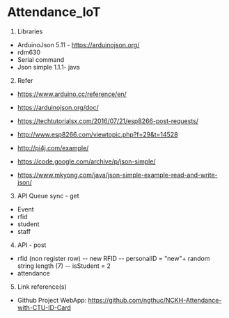 # Attendance_IoT

1. Libraries 
- ArduinoJson 5.11 - https://arduinojson.org/
- rdm630
- Serial command
- Json simple 1.1.1- java
  
2. Refer
- https://www.arduino.cc/reference/en/
- https://arduinojson.org/doc/
- https://techtutorialsx.com/2016/07/21/esp8266-post-requests/
- http://www.esp8266.com/viewtopic.php?f=29&t=14528
- http://pi4j.com/example/
	
- https://code.google.com/archive/p/json-simple/
- https://www.mkyong.com/java/json-simple-example-read-and-write-json/


3. API Queue sync - get
- Event
- rfid
- student
- staff

4. API - post
- rfid (non register row) 
--	new RFID
-- personalID = "new"+ random string length (7)
-- isStudent = 2
- attendance

5. Link reference(s)
- Github Project WebApp: https://github.com/ngthuc/NCKH-Attendance-with-CTU-ID-Card
